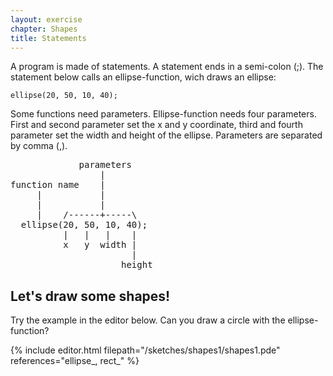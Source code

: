 ```yaml
---
layout: exercise
chapter: Shapes
title: Statements
---
```


A program is made of statements. A statement ends in a semi-colon (;). The statement below calls an ellipse-function, wich draws an ellipse:

<p class="center"><code>ellipse(20, 50, 10, 40);</code></p>

Some functions need parameters. Ellipse-function needs four parameters. First and second parameter set the x and y coordinate, third and fourth parameter set the width and height of the ellipse. Parameters are separated by comma (,).

<pre class="center">
             parameters      
                 |           
function name    |           
     |           |           
     |           |           
     |    /------+-----\     
  ellipse(20, 50, 10, 40);   
          |   |   |    |     
          x   y  width |     
                       |     
                     height  
</pre>

## Let's draw some shapes!

Try the example in the editor below. Can you draw a circle with the ellipse-function?

{% include editor.html filepath="/sketches/shapes1/shapes1.pde" references="ellipse_, rect_" %}